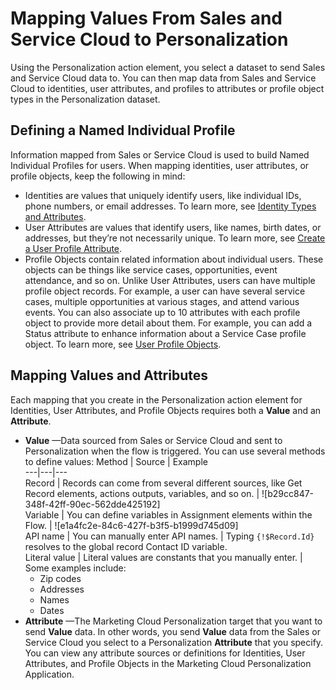 

# Mapping Values From Sales and Service Cloud to Personalization

Using the Personalization action element, you select a dataset to send Sales
and Service Cloud data to. You can then map data from Sales and Service Cloud
to identities, user attributes, and profiles to attributes or profile object
types in the Personalization dataset.

## Defining a Named Individual Profile

Information mapped from Sales or Service Cloud is used to build Named
Individual Profiles for users. When mapping identities, user attributes, or
profile objects, keep the following in mind:

  * Identities are values that uniquely identify users, like individual IDs, phone numbers, or email addresses. To learn more, see [Identity Types and Attributes](https://help.salesforce.com/s/articleView?id=sf.mc_pers_identity_type_attributes.htm&language=en_US&type=5 "Personalization’s identity system uses deterministic matching to create a Unified Customer Profile for each of your customers. Specific identifiers, called identity types, determine how to process web events, API events, and channel events to identify users from various sources. Personalization includes several built-in identity types, such as email address and customer ID. If the built-in identity types don’t meet the needs of your organization, you can create additional identity types.").
  * User Attributes are values that identify users, like names, birth dates, or addresses, but they’re not necessarily unique. To learn more, see [Create a User Profile Attribute](https://help.salesforce.com/s/articleView?id=sf.mc_pers_user_profile_attributes_create.htm&language=en_US&type=5 "User profile attributes can collect data you can use in segmentation, reporting, or with integrated third-party systems. For example, if you create a form in Personalization, you can assign each field to an existing attribute. Depending on the configuration of your dataset, the attributes can either collect the data for reporting, or can write it to a third-party integrated system.").
  * Profile Objects contain related information about individual users. These objects can be things like service cases, opportunities, event attendance, and so on. Unlike User Attributes, users can have multiple profile object records. For example, a user can have several service cases, multiple opportunities at various stages, and attend various events. You can also associate up to 10 attributes with each profile object to provide more detail about them. For example, you can add a Status attribute to enhance information about a Service Case profile object. To learn more, see [User Profile Objects](https://help.salesforce.com/s/articleView?id=sf.mc_pers_user_profile_object.htm&language=en_US&type=5 "Gain a deeper understanding of your users by creating user profile objects.").

## Mapping Values and Attributes

Each mapping that you create in the Personalization action element for
Identities, User Attributes, and Profile Objects requires both a **Value** and
an **Attribute**.

  * **Value** —Data sourced from Sales or Service Cloud and sent to Personalization when the flow is triggered. You can use several methods to define values: Method | Source | Example  
---|---|---  
Record | Records can come from several different sources, like Get Record elements, actions outputs, variables, and so on. | ![b29cc847-348f-42ff-90ec-562dde425192]  
Variable | You can define variables in Assignment elements within the Flow. | ![e1a4fc2e-84c6-427f-b3f5-b1999d745d09]  
API name | You can manually enter API names. | Typing `{!$Record.Id}` resolves to the global record Contact ID variable.  
Literal value | Literal values are constants that you manually enter. | Some examples include:
    * Zip codes
    * Addresses
    * Names
    * Dates  
  * **Attribute** —The Marketing Cloud Personalization target that you want to send **Value** data. In other words, you send **Value** data from the Sales or Service Cloud you select to a Personalization **Attribute** that you specify. You can view any attribute sources or definitions for Identities, User Attributes, and Profile Objects in the Marketing Cloud Personalization Application.

